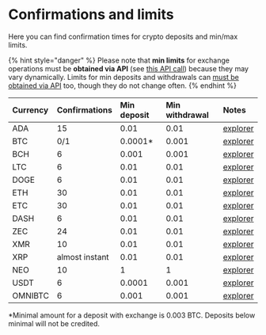 # Confirmations and limits

Here you can find confirmation times for crypto deposits and min/max limits.

{% hint style="danger" %}
Please note that **min limits** for exchange operations must be **obtained via API** \(see [this API call](api-documentation/v2.md#get-list-of-exchangeable-currency-pairs)\) because they may vary dynamically. Limits for min deposits and withdrawals can [must be obtained via API](api-documentation/v2.md#get-list-of-supported-currencies) too, though they do not change often.
{% endhint %}

| Currency | Confirmations | Min deposit | Min withdrawal | Notes |
| :--- | :--- | :--- | :--- | :--- |
| ADA | 15 | 0.01 | 0.01 | [explorer](https://cardanoexplorer.com/) |
| BTC | 0/1 | 0.0001\* | 0.001 | [explorer](https://www.blockchain.com/explorer) |
| BCH | 6 | 0.001 | 0.001 | [explorer](https://explorer.bitcoin.com/bch) |
| LTC | 6 | 0.01 | 0.01 | [explorer](https://live.blockcypher.com/ltc/) |
| DOGE | 6 | 0.01 | 0.01 | [explorer](https://live.blockcypher.com/doge/) |
| ETH | 30 | 0.01 | 0.01 | [explorer](http://etherscan.io/) |
| ETC | 30 | 0.01 | 0.01 | [explorer](https://gastracker.io/) |
| DASH | 6 | 0.01 | 0.01 | [explorer](https://live.blockcypher.com/dash/) |
| ZEC | 24 | 0.01 | 0.01 | [explorer](https://explorer.zcha.in/) |
| XMR | 10 | 0.01 | 0.01 | [explorer](https://moneroblocks.info/) |
| XRP | almost instant | 0.01 | 0.01 | [explorer](https://xrpcharts.ripple.com/#/) |
| NEO | 10 | 1 | 1 | [explorer](https://neotracker.io/) |
| USDT | 6 | 0.0001 | 0.001 | [explorer](https://omniexplorer.info/) |
| OMNIBTC | 6 | 0.001 | 0.001 | [explorer](https://www.blockchain.com/explorer) |

\*Minimal amount for a deposit with exchange  is 0.003 BTC. Deposits below minimal will not be credited.

